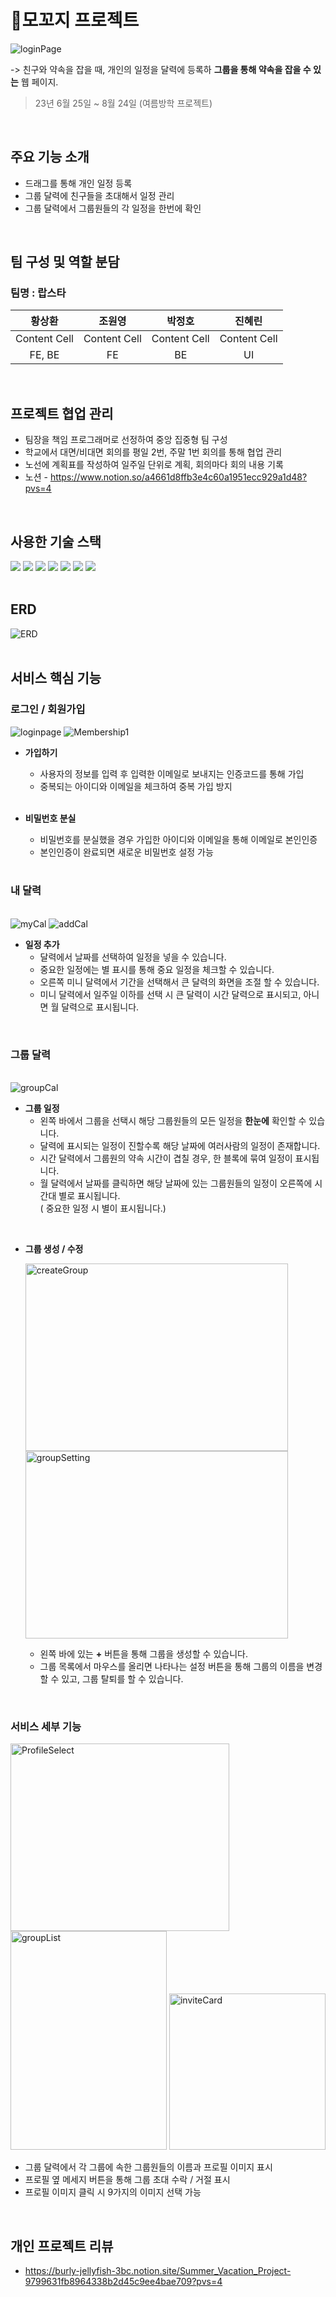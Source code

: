 # 📆모꼬지 프로젝트
![loginPage](./IMG/main.png)

-> 친구와 약속을 잡을 때, 개인의 일정을 달력에 등록하 **그룹을 통해 약속을 잡을 수 있는** 웹 페이지.
> 23년 6월 25일 ~ 8월 24일 (여름방학 프로젝트)   
<br>

## 주요 기능 소개
* 드래그를 통해 개인 일정 등록
* 그룹 달력에 친구들을 초대해서 일정 관리
* 그룹 달력에서 그룹원들의 각 일정을 한번에 확인
<br>

## 팀 구성 및 역할 분담
### 팀명 : 랍스타 

| 황상환 | 조원영 | 박정호 | 진혜린 |
| :------------: | :-------------: | :------------: | :-------------: |
| Content Cell | Content Cell  | Content Cell | Content Cell  |
| FE, BE | FE  | BE | UI  |


<br>

## 프로젝트 협업 관리

* 팀장을 책임 프로그래머로 선정하여 중앙 집중형 팀 구성
* 학교에서 대면/비대면 회의를 평일 2번, 주말 1번 회의를 통해 협업 관리
* 노선에 계획표를 작성하여 일주일 단위로 계획, 회의마다 회의 내용 기록
* 노션 - https://www.notion.so/a4661d8ffb3e4c60a1951ecc929a1d48?pvs=4


<br>

## 사용한 기술 스택
<img src="https://img.shields.io/badge/springboot-6DB33F?style=for-the-badge&logo=springboot&logoColor=white"> <img src="https://img.shields.io/badge/react-61DAFB?style=for-the-badge&logo=react&logoColor=black"> <img src="https://img.shields.io/badge/github-181717?style=for-the-badge&logo=github&logoColor=white"> <img src="https://img.shields.io/badge/mysql-4479A1?style=for-the-badge&logo=mysql&logoColor=white"> <img src="https://img.shields.io/badge/gradle-02303A?style=for-the-badge&logo=gradle&logoColor=white"> <img src="https://img.shields.io/badge/Figma-F24E1E?style=for-the-badge&logo=figma&logoColor=white" /> <img src="https://img.shields.io/badge/Notion-000000?style=for-the-badge&logo=notion&logoColor=white" />
<br>
<br>

## ERD
![ERD](./IMG/ERD.png)
<br>
<br>

## 서비스 핵심 기능

### 로그인 / 회원가입

<img src="/IMG/loginpage.png" title="loginpage">
    
<img src="/IMG/Membership1.png" title="Membership1">

* **가입하기**
  * 사용자의 정보를 입력 후 입력한 이메일로 보내지는 인증코드를 통해 가입
  * 중복되는 아이디와 이메일을 체크하여 중복 가입 방지
  
  <br>
  
* **비밀번호 분실**
  * 비밀번호를 분실했을 경우 가입한 아이디와 이메일을 통해 이메일로 본인인증
  * 본인인증이 완료되면 새로운 비밀번호 설정 가능
 
  <br>

### 내 달력
<br>

<img src="/IMG/myCal.png" title="myCal">
<img src="/IMG/addCal.png" title="addCal">

* **일정 추가**
  * 달력에서 날짜를 선택하여 일정을 넣을 수 있습니다.
  * 중요한 일정에는 별 표시를 통해 중요 일정을 체크할 수 있습니다.
  * 오른쪽 미니 달력에서 기간을 선택해서 큰 달력의 화면을 조절 할 수 있습니다.
  * 미니 달력에서 일주일 이하를 선택 시 큰 달력이 시간 달력으로 표시되고, 아니면 월 달력으로 표시됩니다.
 
<br>

### 그룹 달력
<br>

 <img src="/IMG/groupCal.png" title="groupCal"  >

* **그룹 일정**
  * 왼쪽 바에서 그룹을 선택시 해당 그룹원들의 모든 일정을 **한눈에** 확인할 수 있습니다.
  * 달력에 표시되는 일정이 진할수록 해당 날짜에 여러사람의 일정이 존재합니다.
  * 시간 달력에서 그룹원의 약속 시간이 겹칠 경우, 한 블록에 묶여 일정이 표시됩니다.
  * 월 달력에서 날짜를 클릭하면 해당 날짜에 있는 그룹원들의 일정이 오른쪽에 시간대 별로 표시됩니다.<br> ( 중요한 일정 시 별이 표시됩니다.)
<br>

* **그룹 생성 / 수정**
  
   <img src="/IMG/createGroup.png" title="createGroup" width = "420px" height = "300px">       <img src="/IMG/groupSetting.png" title="groupSetting"  width ="420px" height = "300px">

    * 왼쪽 바에 있는 **+** 버튼을 통해 그룹을 생성할 수 있습니다.
    * 그룹 목록에서 마우스를 올리면 나타나는 설정 버튼을 통해 그룹의 이름을 변경할 수 있고, 그룹 탈퇴를 할 수 있습니다.

<br>

### 서비스 세부 기능

 <img src="/IMG/ProfileSelect.png" title="ProfileSelect"  width = "350px" height = "300px">  <img src="/IMG/groupList.png" title="groupList"  width = "250px" height = "350px"> <img src="/IMG/inviteCard.png" title="inviteCard"  width = "250px" height = "250px">

* 그룹 달력에서 각 그룹에 속한 그룹원들의 이름과 프로필 이미지 표시
* 프로필 옆 메세지 버튼을 통해 그룹 초대 수락 / 거절 표시
* 프로필 이미지 클릭 시 9가지의 이미지 선택 가능
<br>

## 개인 프로젝트 리뷰
* https://burly-jellyfish-3bc.notion.site/Summer_Vacation_Project-9799631fb8964338b2d45c9ee4bae709?pvs=4

